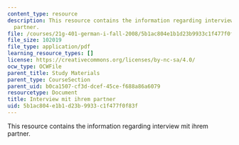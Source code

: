 ```yaml
---
content_type: resource
description: This resource contains the information regarding interview mit ihrem
  partner.
file: /courses/21g-401-german-i-fall-2008/5b1ac804e1b1d23b9933c1f477f0f83f_MIT21G_401F08_inter_zu_di.pdf
file_size: 102019
file_type: application/pdf
learning_resource_types: []
license: https://creativecommons.org/licenses/by-nc-sa/4.0/
ocw_type: OCWFile
parent_title: Study Materials
parent_type: CourseSection
parent_uid: b0ca1507-cf3d-dcef-45ce-f688a86a6079
resourcetype: Document
title: Interview mit ihrem partner
uid: 5b1ac804-e1b1-d23b-9933-c1f477f0f83f
---
```

This resource contains the information regarding interview mit ihrem partner.